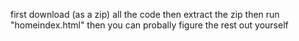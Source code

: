 first download (as a zip) all the code
then extract the zip
then run "homeindex.html"
then you can probally figure the rest out yourself 
